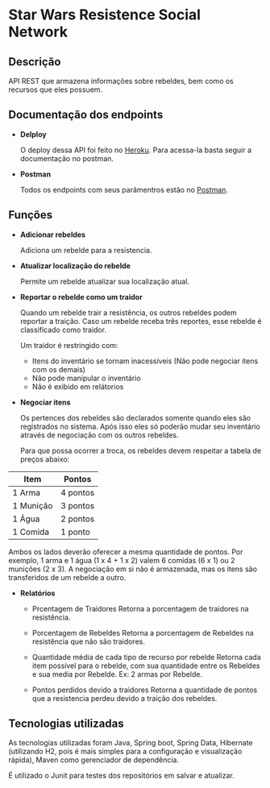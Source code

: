 # Star Wars Resistence Social Network

## Descrição 

API REST que armazena informações sobre rebeldes, bem como os recursos que eles possuem.

## Documentação dos endpoints

* **Delploy**

    O deploy dessa API foi feito no [Heroku](https://st-resistence-network-api.herokuapp.com). Para acessa-la basta seguir a documentação no postman.

* **Postman**

    Todos os endpoints com seus parâmentros estão no [Postman](https://documenter.getpostman.com/view/2139593/S1TZxb5h?version=latest).

## Funções


* **Adicionar rebeldes**

    Adiciona um rebelde para a resistencia.

* **Atualizar localização do rebelde**
    
    Permite um rebelde atualizar sua localização atual.

* **Reportar o rebelde como um traidor**

    Quando um rebelde trair a resistência, os outros rebeldes podem reportar a traição. Caso um rebelde receba três reportes, esse rebelde é classificado como traidor. 

    Um traidor é restringido com:

    * Itens do inventário se tornam inacessíveis (Não pode negociar itens com os demais)
    * Não pode manipular o inventário
    * Não é exibido em relátorios

* **Negociar itens**

    Os pertences dos rebeldes são declarados somente quando eles são registrados no sistema. Após isso eles só poderão mudar seu inventário através de negociação com os outros rebeldes.

    Para que possa ocorrer a troca, os rebeldes devem respeitar a tabela de preços abaixo:

| Item      | Pontos   |
|-----------|----------|
| 1 Arma    | 4 pontos |
| 1 Munição | 3 pontos |
| 1 Água    | 2 pontos |
| 1 Comida  | 1 ponto  |

Ambos os lados deverão oferecer a mesma quantidade de pontos. Por exemplo, 1 arma e 1 água (1 x 4 + 1 x 2) valem 6 comidas (6 x 1) ou 2 munições (2 x 3).
A negociação em si não é armazenada, mas os itens são transferidos de um rebelde a outro.

* **Relatórios**

    * Prcentagem de Traidores
        Retorna a porcentagem de traidores na resistência.

    * Porcentagem de Rebeldes
        Retorna a porcentagem de Rebeldes na resistência que não são traidores.

    * Quantidade média de cada tipo de recurso por rebelde
        Retorna cada item possível para o rebelde, com sua quantidade entre os Rebeldes e sua media por Rebelde. Ex: 2 armas por Rebelde.
    
    * Pontos perdidos devido a traidores
        Retorna a quantidade de pontos que a resistencia perdeu devido a traição dos rebeldes.

## Tecnologias utilizadas

As tecnologias utilizadas foram Java, Spring boot, Spring Data, Hibernate (utilizando H2, pois é mais simples para a configuração e visualização rápida), Maven como gerenciador de dependência.

É utilizado o Junit para testes dos repositórios em salvar e atualizar.